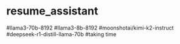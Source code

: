 # resume_assistant
#llama3-70b-8192
#llama3-8b-8192
#moonshotai/kimi-k2-instruct
#deepseek-r1-distill-llama-70b #taking time
